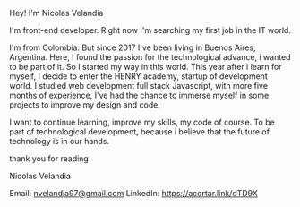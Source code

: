 Hey! I'm Nicolas Velandia

I'm front-end developer. Right now I'm searching my first job in the IT world.

I'm from Colombia. But since 2017 I've been living in Buenos Aires, Argentina. Here, I found the passion for the technological advance, i wanted to be part of it.
So I started my way in this world. This year after i learn for myself, I decide to enter the HENRY academy, startup of development world.
I studied web development full stack Javascript, with more five months of experience, I've had the chance to immerse myself in some projects to improve my design and code.

I want to continue learning, improve my skills, my code of course. To be part of technological development, because i believe that the future of technology is in our hands.

thank you for reading

Nicolas Velandia

Email: nvelandia97@gmail.com
LinkedIn: https://acortar.link/dTD9X


